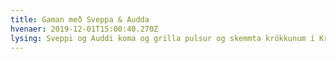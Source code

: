 ```yaml
---
title: Gaman með Sveppa & Audda
hvenaer: 2019-12-01T15:00:40.270Z
lysing: Sveppi og Auddi koma og grilla pulsur og skemmta krökkunum í Kringlunni.
---
```


